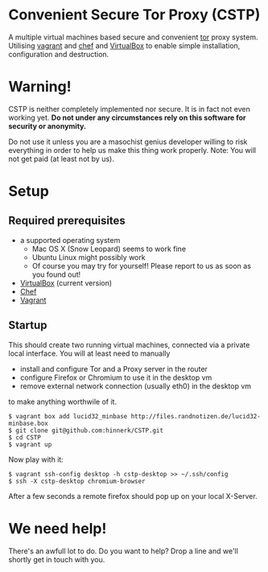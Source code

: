 # Convenient Secure Tor Proxy (CSTP)

A multiple virtual machines based secure and convenient [tor][] proxy system. Utilising [vagrant][] and [chef][] and [VirtualBox][] to enable simple installation, configuration and destruction.

# Warning!

CSTP is neither completely implemented nor secure. It is in fact not even working yet. **Do not under any circumstances rely on this software for security or anonymity.**

Do not use it unless you are a masochist genius developer willing to risk everything in order to help us make this thing work properly. Note: You will not get paid (at least not by us).

# Setup

## Required prerequisites

* a supported operating system
    * Mac OS X (Snow Leopard) seems to work fine
    * Ubuntu Linux might possibly work
    * Of course you may try for yourself! Please report to us as soon as you found out!
* [VirtualBox][] (current version)
* [Chef][]
* [Vagrant][]

## Startup

This should create two running virtual machines, connected via a private local interface. You will at least need to manually

* install and configure Tor and a Proxy server in the router
* configure Firefox or Chromium to use it in the desktop vm
* remove external network connection (usually eth0) in the desktop vm

to make anything worthwile of it.

    $ vagrant box add lucid32_minbase http://files.randnotizen.de/lucid32-minbase.box
    $ git clone git@github.com:hinnerk/CSTP.git
    $ cd CSTP
    $ vagrant up

Now play with it:

    $ vagrant ssh-config desktop -h cstp-desktop >> ~/.ssh/config
    $ ssh -X cstp-desktop chromium-browser

After a few seconds a remote firefox should pop up on your local X-Server.


# We need help!

There's an awfull lot to do. Do you want to help? Drop a line and we'll shortly get in touch with you.


[chef]: http://www.opscode.com/chef/
[tor]: http://www.torproject.org/
[vagrant]: http://vagrantup.com/
[VirtualBox]: http://www.virtualbox.org/